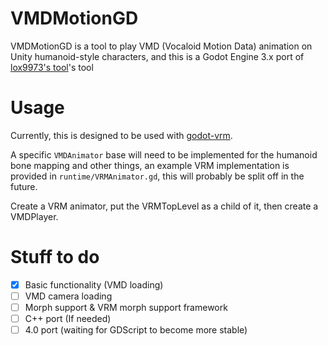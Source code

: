 # VMDMotionGD

VMDMotionGD is a tool to play VMD (Vocaloid Motion Data) animation on Unity humanoid-style characters, and this is a Godot Engine 3.x port of [lox9973's tool](https://gitlab.com/lox9973/VMDMotion/-/tree/master)'s tool

# Usage
Currently, this is designed to be used with [godot-vrm](https://github.com/V-Sekai/godot-vrm).

A specific `VMDAnimator` base will need to be implemented for the humanoid bone mapping and other things, an example VRM implementation is provided in `runtime/VRMAnimator.gd`, this will probably be split off in the future.

Create a VRM animator, put the VRMTopLevel as a child of it, then create a VMDPlayer.

# Stuff to do
- [x] Basic functionality (VMD loading)
- [ ] VMD camera loading
- [ ] Morph support & VRM morph support framework
- [ ] C++ port (If needed)
- [ ] 4.0 port (waiting for GDScript to become more stable)
